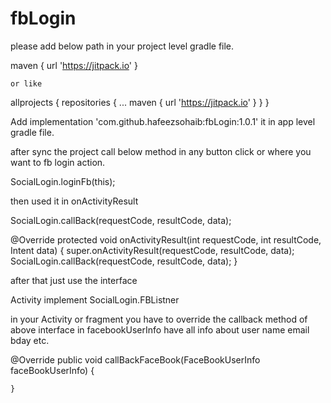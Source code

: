 # fbLogin
 
 please add below path in your project level gradle file. 
  
  maven { url 'https://jitpack.io' } 
    
    or like   

allprojects {
		repositories {
			...
			maven { url 'https://jitpack.io' }
		}
	}
  
  Add   implementation 'com.github.hafeezsohaib:fbLogin:1.0.1'  it
  in app level gradle file.
  
  after sync the project 
  call below  method in any button click or where you want to fb login action.
  
  SocialLogin.loginFb(this);
  
  then used it in onActivityResult 
  
  SocialLogin.callBack(requestCode, resultCode, data);
  
   @Override
    protected void onActivityResult(int requestCode, int resultCode, Intent data) {
        super.onActivityResult(requestCode, resultCode, data);
        SocialLogin.callBack(requestCode, resultCode, data);
    }
  
  after that  just use the interface 
  
  Activity implement SocialLogin.FBListner 
  
  in your Activity or fragment you have to override the 
  callback method of above interface  in facebookUserInfo have all info about user name email bday etc.
  
  @Override
    public void callBackFaceBook(FaceBookUserInfo faceBookUserInfo) {
      
    }
  

